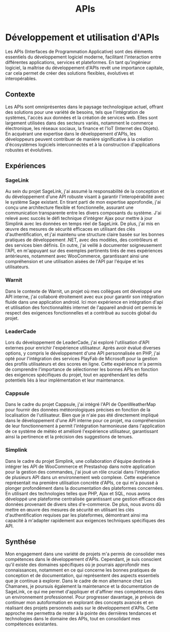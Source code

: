 ﻿---
layout: post
title:  "APIs"
permalink: "/apis"
---

# Développement et utilisation d'APIs

Les APIs (Interfaces de Programmation Applicative) sont des éléments essentiels du développement logiciel moderne, facilitant l'interaction entre différentes applications, services et plateformes. En tant qu'ingénieur logiciel, la maîtrise du développement d'APIs revêt une importance capitale, car cela permet de créer des solutions flexibles, évolutives et interopérables.

## Contexte

Les APIs sont omniprésentes dans le paysage technologique actuel, offrant des solutions pour une variété de besoins, tels que l'intégration de systèmes, l'accès aux données et la création de services web. Elles sont largement utilisées dans des secteurs variés, notamment le commerce électronique, les réseaux sociaux, la finance et l'IoT (Internet des Objets). En acquérant une expertise dans le développement d'APIs, les développeurs peuvent contribuer de manière significative à la création d'écosystèmes logiciels interconnectés et à la construction d'applications robustes et évolutives.

## Expériences

### SageLink

Au sein du projet SageLink, j'ai assumé la responsabilité de la conception et du développement d'une API robuste visant à garantir l'interopérabilité avec le système Sage existant. En tirant parti de mon expertise approfondie, j'ai conçu une architecture flexible et fonctionnelle, assurant une communication transparente entre les divers composants du système. J'ai relevé avec succès le défi technique d'intégrer Ajax pour mettre à jour Simplink avec les données en temps réel de SageLink. De plus, j'ai mis en œuvre des mesures de sécurité efficaces en utilisant des clés d'authentification, et j'ai maintenu une structure claire basée sur les bonnes pratiques de développement .NET, avec des modèles, des contrôleurs et des services bien définis. En outre, j'ai veillé à documenter soigneusement l'API, en m'appuyant sur des exemples pertinents tirés de mes expériences antérieures, notamment avec WooCommerce, garantissant ainsi une compréhension et une utilisation aisées de l'API par l'équipe et les utilisateurs.

### Warnit

Dans le contexte de Warnit, un projet où mes collègues ont développé une API interne, j'ai collaboré étroitement avec eux pour garantir son intégration fluide dans une application android. Ici mon expérience en intégration d'api et utilisation des fonctionnalités internet de l'appareil android ont permis le respect des exigences fonctionnelles et a contribué au succès global du projet.

### LeaderCade

Lors du développement de LeaderCade, j'ai exploré l'utilisation d'API externes pour enrichir l'expérience utilisateur. Après avoir évalué diverses options, y compris le développement d'une API personnalisée en PHP, j'ai opté pour l'intégration des services PlayFab de Microsoft pour la gestion des profils utilisateurs et des scores en ligne. Cette expérience m'a permis de comprendre l'importance de sélectionner les bonnes APIs en fonction des exigences spécifiques du projet, tout en appréhendant les défis potentiels liés à leur implémentation et leur maintenance.

### Cappsule

Dans le cadre du projet Cappsule, j'ai intégré l'API de OpenWeatherMap pour fournir des données météorologiques précises en fonction de la localisation de l'utilisateur. Bien que je n'aie pas été directement impliqué dans le développement d'une API interne pour ce projet, ma compréhension de leur fonctionnement à permit l'intégration harmonieuse dans l'application de ce systéme de météo et amélioré l'expérience utilisateur, garantissant ainsi la pertinence et la précision des suggestions de tenues.

### Simplink

Dans le cadre du projet Simplink, une collaboration d'équipe destinée à intégrer les API de WooCommerce et Prestashop dans notre application pour la gestion des commandes, j'ai joué un rôle crucial dans l'intégration de plusieurs API dans un environnement web complexe. Cette expérience représentait ma première utilisation concrète d'APIs, ce qui m'a poussé à plonger profondément dans la documentation des plateformes concernées. En utilisant des technologies telles que PHP, Ajax et SQL, nous avons développé une plateforme centralisée garantissant une gestion efficace des données provenant de divers sites d'e-commerce. De plus, nous avons dû mettre en œuvre des mesures de sécurité en utilisant les clés d'authentification requises par les plateformes, démontrant ainsi ma capacité à m'adapter rapidement aux exigences techniques spécifiques des API.

## Synthése

Mon engagement dans une variété de projets m'a permis de consolider mes compétences dans le développement d'APIs. Cependant, je suis conscient qu'il existe des domaines spécifiques où je pourrais approfondir mes connaissances, notamment en ce qui concerne les bonnes pratiques de conception et de documentation, qui représentent des aspects essentiels que je continue à explorer. Dans le cadre de mon alternance chez Les Chamanes, je poursuis également la maintenance et la documentation de SageLink, ce qui me permet d'appliquer et d'affiner mes compétences dans un environnement professionnel. Pour progresser davantage, je prévois de continuer mon autoformation en explorant des concepts avancés et en réalisant des projets personnels axés sur le développement d'APIs. Cette approche me permettra de rester à la pointe des dernières tendances et technologies dans le domaine des APIs, tout en consolidant mes compétences existantes.